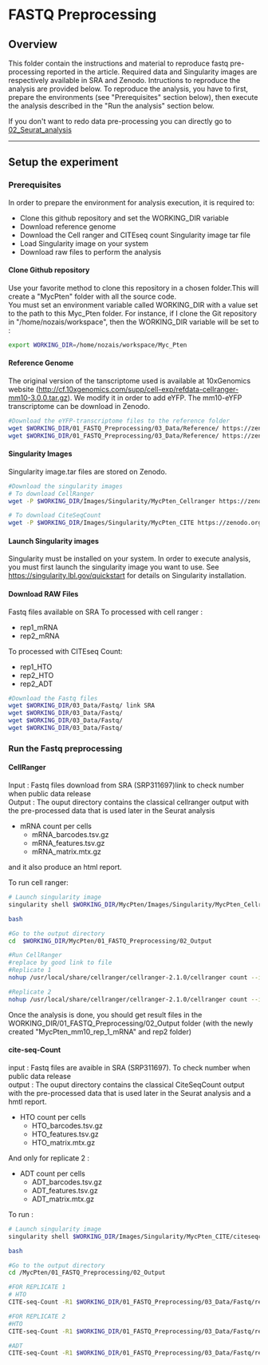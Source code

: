 # FASTQ Preprocessing
## Overview
This folder contain the instructions and material to reproduce fastq pre-processing reported in the article. Required data and Singularity images are respectively available in SRA and Zenodo. Intructions to reproduce the analysis are provided below.
To reproduce the analysis, you have to first, prepare the environments (see "Prerequisites" section below), then execute the analysis described in the "Run the analysis" section below.

If you don't want to redo data pre-processing you can directly go to [02_Seurat_analysis](02_Seurat_analysis/README.md)

---

## Setup the experiment
### Prerequisites
In order to prepare the environment for analysis execution, it is required to:
- Clone this github repository and set the WORKING_DIR variable
- Download reference genome
- Download the Cell ranger and CITEseq count Singularity image tar file
- Load Singularity image on your system
- Download raw files to perform the analysis

#### Clone Github repository
Use your favorite method to clone this repository in a chosen folder.This will create a "MycPten" folder with all the source code. <br/>
You must set an environment variable called WORKING_DIR with a value set to the path to this Myc_Pten folder.
For instance, if I clone the Git repository in "/home/nozais/workspace", then the WORKING_DIR variable will be set to :

```bash
export WORKING_DIR=/home/nozais/workspace/Myc_Pten
```

#### Reference Genome
The original version of the tanscriptome used is available at 10xGenomics website (http://cf.10xgenomics.com/supp/cell-exp/refdata-cellranger-mm10-3.0.0.tar.gz). We modify it in order to add eYFP. The mm10-eYFP transcriptome can be download in Zenodo.

```bash
#Download the eYFP-transcriptome files to the reference folder
wget $WORKING_DIR/01_FASTQ_Preprocessing/03_Data/Reference/ https://zenodo.org/record/4636520/files/genome.fa?download=1
wget $WORKING_DIR/01_FASTQ_Preprocessing/03_Data/Reference/ https://zenodo.org/record/4636520/files/genes.gtf?download=1
```

#### Singularity Images
Singularity image.tar files are stored on Zenodo.

```bash
#Download the singularity images
# To download CellRanger
wget -P $WORKING_DIR/Images/Singularity/MycPten_Cellranger https://zenodo.org/record/4636520/files/cellranger2.1.0.img?download=1

# To download CiteSeqCount
wget -P $WORKING_DIR/Images/Singularity/MycPten_CITE https://zenodo.org/record/4636520/files/citeseqcount141_image.tar?download=1

```
#### Launch Singularity images
Singularity must be installed on your system. In order to execute analysis, you must first launch the singularity image you want to use. See https://singularity.lbl.gov/quickstart for details on Singularity installation.


#### Download RAW Files
Fastq files available on SRA
To processed with cell ranger :
- rep1_mRNA
- rep2_mRNA

To processed with CITEseq Count:
- rep1_HTO
- rep2_HTO
- rep2_ADT

```bash
#Download the Fastq files
wget $WORKING_DIR/03_Data/Fastq/ link SRA
wget $WORKING_DIR/03_Data/Fastq/
wget $WORKING_DIR/03_Data/Fastq/
wget $WORKING_DIR/03_Data/Fastq/ 
```

### Run the Fastq preprocessing
#### CellRanger
Input : Fastq files download from SRA (SRP311697)link to check number when public data release <br/>
Output : The ouput directory contains the classical cellranger output with the pre-processed data that is used later in the Seurat analysis
- mRNA count per cells
  - mRNA_barcodes.tsv.gz
  - mRNA_features.tsv.gz
  - mRNA_matrix.mtx.gz

and it also produce an html report.

To run cell ranger:
```bash
# Launch singularity image
singularity shell $WORKING_DIR/MycPten/Images/Singularity/MycPten_Cellranger/cellranger2.1.0.img

bash

#Go to the output directory
cd  $WORKING_DIR/MycPten/01_FASTQ_Preprocessing/02_Output

#Run CellRanger
#replace by good link to file
#Replicate 1
nohup /usr/local/share/cellranger/cellranger-2.1.0/cellranger count --id=MycPten_mm10_rep_1_mRNA --expect-cells=6000 --transcriptome=$WORKING_DIR/01_FASTQ_Preprocessing/Reference/cellranger_mm10-eYFP --fastq=$WORKING_DIR/03_Data/Fastq/ --sample=rep1_mRNA &

#Replicate 2
nohup /usr/local/share/cellranger/cellranger-2.1.0/cellranger count --id=MycPten_mm10_rep2_mRNA --expect-cells=6000 --transcriptome=$WORKING_DIR/01_FASTQ_Preprocessing/Reference/cellranger_mm10-eYFP --fastq=$WORKING_DIR/03_Data/Fastq/ --sample=rep2_mRNA &
```
Once the analysis is done, you should get result files in the WORKING_DIR/01_FASTQ_Preprocessing/02_Output folder (with the newly created "MycPten_mm10_rep_1_mRNA" and rep2 folder)

#### cite-seq-Count
input : Fastq files are avaible in SRA (SRP311697). To check number when public data release <br/>
output : The ouput directory contains the classical CiteSeqCount output with the pre-processed data that is used later in the Seurat analysis and a hmtl report.
- HTO count per cells
  - HTO_barcodes.tsv.gz
  - HTO_features.tsv.gz
  - HTO_matrix.mtx.gz

And only for replicate 2 :
- ADT count per cells
  - ADT_barcodes.tsv.gz
  - ADT_features.tsv.gz
  - ADT_matrix.mtx.gz

To run :
```bash
# Launch singularity image
singularity shell $WORKING_DIR/Images/Singularity/MycPten_CITE/citeseqcount141_image.tar

bash

#Go to the output directory
cd /MycPten/01_FASTQ_Preprocessing/02_Output

#FOR REPLICATE 1
# HTO
CITE-seq-Count -R1 $WORKING_DIR/01_FASTQ_Preprocessing/03_Data/Fastq/rep1_HTO_S2_R1.fastq.gz -R2 $WORKING_DIR/01_FASTQ_Preprocessing/03_Data/Fastq/rep1_HTO_S2_R2.fastq.gz -t $WORKING_DIR/01_FASTQ_Preprocessing/03_Data/HTOlist_rep1.csv -cbf 1 -cbl 16 -umif 17 -umil 26 --max-errors 2 -cell 40000 -o MycPten_rep1_HTO

#FOR REPLICATE 2
#HTO
CITE-seq-Count -R1 $WORKING_DIR/01_FASTQ_Preprocessing/03_Data/Fastq/rep2_HTO_S2_R1.fastq.gz -R2 $WORKING_DIR/01_FASTQ_Preprocessing/03_Data/Fastq/rep2_HTO_S2_R2.fastq.gz -t $WORKING_DIR/01_FASTQ_Preprocessing/03_Data/HTOlist_rep2.csv -cbf 1 -cbl 16 -umif 17 -umil 26 --max-errors 2 -cell 40000 -o MycPten_rep2_HTO

#ADT
CITE-seq-Count -R1 $WORKING_DIR/01_FASTQ_Preprocessing/03_Data/Fastq/rep2_ADT_S3_R1.fastq.gz -R2 $WORKING_DIR/01_FASTQ_Preprocessing/03_Data/Fastq/rep2_ADT_S3_R2.fastq.gz -t $WORKING_DIR/01_FASTQ_Preprocessing/03_Data/ADTlist_rep2.csv -cbf 1 -cbl 16 -umif 17 -umil 26 --max-errors 2 -cell 40000 -o MycPten_rep2_ADT
```
